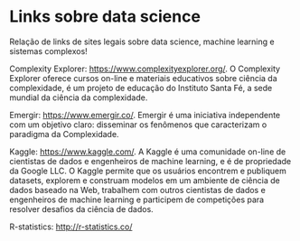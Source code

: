 # Links sobre data science

Relação de links de sites legais sobre data science, machine learning e sistemas complexos!

Complexity Explorer: <https://www.complexityexplorer.org/>. O Complexity Explorer oferece cursos on-line e materiais educativos sobre ciência da complexidade, é um projeto de educação do Instituto Santa Fé, a sede mundial da ciência da complexidade.

Emergir: https://www.emergir.co/. Emergir é uma iniciativa independente com um objetivo claro: disseminar os fenômenos que caracterizam o paradigma da Complexidade.

Kaggle: <https://www.kaggle.com/>. A Kaggle é uma comunidade on-line de cientistas de dados e engenheiros de machine learning, e é de propriedade da Google LLC. O Kaggle permite que os usuários encontrem e publiquem datasets, explorem e construam modelos em um ambiente de ciência de dados baseado na Web, trabalhem com outros cientistas de dados e engenheiros de machine learning e participem de competições para resolver desafios da ciência de dados.

R-statistics: <http://r-statistics.co/>


